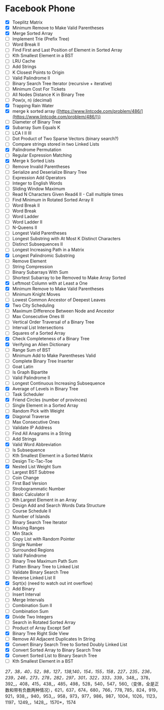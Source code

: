 # Facebook Phone

* [x] Toeplitz Matrix
* [x] Minimum Remove to Make Valid Parentheses 
* [x] Merge Sorted Array
* [ ] Implement Trie \(Prefix Tree\) 
* [ ] Word Break II   
* [ ] Find First and Last Position of Element in Sorted Array
* [ ] Kth Smallest Element in a BST
* [ ] LRU Cache
* [ ] Add Strings
* [ ] K Closest Points to Origin 
* [ ] Valid Palindrome II 
* [ ] Binary Search Tree Iterator \(recursive + iterative\)
* [ ] Minimum Cost For Tickets
* [ ] All Nodes Distance K in Binary Tree
* [ ] Pow\(x, n\) \(decimal\)
* [x] Trapping Rain Water 
* [x] merge k sorted array \([https://www.lintcode.com/problem/486/](https://www.lintcode.com/problem/486/)\)
* [ ] Diameter of Binary Tree
* [x] Subarray Sum Equals K
* [ ] LCA I II III
* [ ] Dot Product of Two Sparse Vectors \(binary search?\)
* [ ] Compare strings stored in two Linked Lists
* [x] Palindrome Permutation
* [ ] Regular Expression Matching
* [x] Merge k Sorted Lists
* [ ] Remove Invalid Parentheses
* [ ] Serialize and Deserialize Binary Tree
* [ ] Expression Add Operators 
* [ ] Integer to English Words
* [ ] Sliding Window Maximum
* [ ] Read N Characters Given Read4 II - Call multiple times 
* [ ] Find Minimum in Rotated Sorted Array II
* [ ] Word Break II
* [ ] Word Break
* [ ] Word Ladder
* [ ] Word Ladder II
* [ ] N-Queens II
* [ ] Longest Valid Parentheses
* [ ] Longest Substring with At Most K Distinct Characters
* [ ] Distinct Subsequences II
* [ ] Longest Increasing Path in a Matrix
* [x] Longest Palindromic Substring
* [ ] Remove Element
* [ ] String Compression
* [ ] Binary Subarrays With Sum 
* [ ] Shortest Subarray to be Removed to Make Array Sorted 
* [x] Leftmost Column with at Least a One
* [x] Minimum Remove to Make Valid Parentheses
* [ ] Minimum Knight Moves 
* [ ] Lowest Common Ancestor of Deepest Leaves
* [x] Two City Scheduling
* [ ] Maximum Difference Between Node and Ancestor 
* [ ] Max Consecutive Ones III
* [ ] Vertical Order Traversal of a Binary Tree 
* [ ] Interval List Intersections 
* [ ] Squares of a Sorted Array 
* [x] Check Completeness of a Binary Tree
* [x] Verifying an Alien Dictionary 
* [ ] Range Sum of BST
* [ ] Minimum Add to Make Parentheses Valid
* [ ] Complete Binary Tree Inserter
* [ ] Goat Latin 
* [ ] Is Graph Bipartite
* [ ] Valid Palindrome II
* [ ] Longest Continuous Increasing Subsequence
* [x] Average of Levels in Binary Tree 
* [ ] Task Scheduler
* [x] Friend Circles \(number of provinces\)
* [ ] Single Element in a Sorted Array
* [ ] Random Pick with Weight
* [x] Diagonal Traverse
* [ ] Max Consecutive Ones 
* [ ] Validate IP Address
* [ ] Find All Anagrams in a String
* [ ] Add Strings
* [x] Valid Word Abbreviation
* [ ] Is Subsequence
* [ ] Kth Smallest Element in a Sorted Matrix
* [ ] Design Tic-Tac-Toe 
* [x] Nested List Weight Sum
* [ ] Largest BST Subtree 
* [ ] Coin Change 
* [ ] First Bad Version
* [ ] Strobogrammatic Number 
* [ ] Basic Calculator II
* [ ] Kth Largest Element in an Array
* [ ] Design Add and Search Words Data Structure
* [ ] Course Schedule II
* [ ] Number of Islands
* [ ] Binary Search Tree Iterator
* [ ] Missing Ranges
* [ ] Min Stack 
* [ ] Copy List with Random Pointer
* [ ] Single Number
* [ ] Surrounded Regions
* [ ] Valid Palindrome
* [ ] Binary Tree Maximum Path Sum
* [ ] Flatten Binary Tree to Linked List
* [ ] Validate Binary Search Tree
* [ ] Reverse Linked List II
* [x] Sqrt\(x\) \(need to watch out int overflow\)
* [ ] Add Binary
* [ ] Insert Interval
* [ ] Merge Intervals
* [ ] Combination Sum II
* [ ] Combination Sum
* [x] Divide Two Integers
* [ ] Search in Rotated Sorted Array
* [ ] Product of Array Except Self
* [x] Binary Tree Right Side View
* [ ] Remove All Adjacent Duplicates In String 
* [x] Convert Binary Search Tree to Sorted Doubly Linked List
* [x] Convert Sorted Array to Binary Search Tree
* [x] Convert Sorted List to Binary Search Tree
* [ ] Kth Smallest Element in a BST

_27，38，40，52，_98，_127，138,140，154，155，158，227_，235，236_，_239，246，273，278，282_，297，301，322，333，339_，348_，378，392_，408，415，438_，485，498，528，540，547，560_（变体，全是正数和带有负数两种情况），621，637，674，680，766，778, 785，824，919，921，938_，940，953_，958，973，977，986，987，1004，1026，1123，1197，1249_，1428_，1570\*，1574

